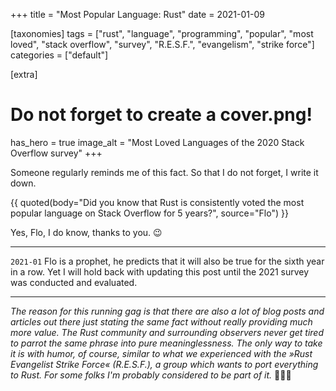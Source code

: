 +++
title = "Most Popular Language: Rust"
date = 2021-01-09

[taxonomies]
tags = ["rust", "language", "programming", "popular", "most loved", "stack overflow", "survey", "R.E.S.F.", "evangelism", "strike force"]
categories = ["default"]

[extra]
# Do not forget to create a cover.png!
has_hero = true
image_alt = "Most Loved Languages of the 2020 Stack Overflow survey"
+++

Someone regularly reminds me of this fact. So that I do not forget, I write it down.

<!-- more -->

{{ quoted(body="Did you know that Rust is consistently voted the most popular language on Stack Overflow for 5 years?", source="Flo") }}

Yes, Flo, I do know, thanks to you. 😉

-----

`2021-01` Flo is a prophet, he predicts that it will also be true for the sixth year in a row. Yet I will hold back with updating this post until the 2021 survey was conducted and evaluated.

-----

_The reason for this running gag is that there are also a lot of blog posts and articles out there just stating the same fact without really providing much more value. The Rust community and surrounding observers never get tired to parrot the same phrase into pure meaninglessness. The only way to take it is with humor, of course, similar to what we experienced with the »Rust Evangelist Strike Force« (R.E.S.F.), a group which wants to port everything to Rust. For some folks I'm probably considered to be part of it._ 🤷🏻‍♂
